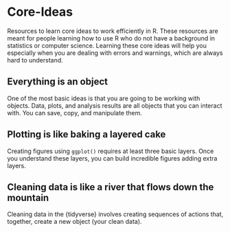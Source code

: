 # Core-Ideas

Resources to learn core ideas to work efficiently in R. These resources are meant for people learning how to use R who do not have a background in statistics or computer science. Learning these core ideas will help you especially when you are dealing with errors and warnings, which are always hard to understand. 

## Everything is an object

One of the most basic ideas is that you are going to be working with objects. Data, plots, and analysis results are all objects that you can interact with. You can save, copy, and manipulate them.

## Plotting is like baking a layered cake

Creating figures using `ggplot()` requires at least three basic layers. Once you understand these layers, you can build incredible figures adding extra layers. 

## Cleaning data is like a river that flows down the mountain

Cleaning data in the {tidyverse} involves creating sequences of actions that, together, create a new object (your clean data).
